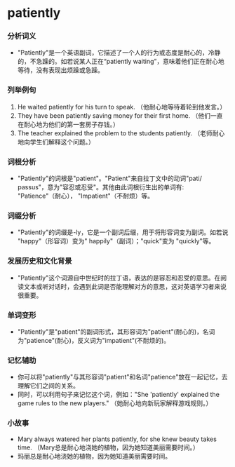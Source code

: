 # patiently

### 分析词义

  

*   "Patiently"是一个英语副词，它描述了一个人的行为或态度是耐心的，冷静的，不急躁的。如若说某人正在“patiently waiting”，意味着他们正在耐心地等待，没有表现出烦躁或急躁。

  

### 列举例句

  

1.  He waited patiently for his turn to speak. （他耐心地等待着轮到他发言。）
2.  They have been patiently saving money for their first home. （他们一直在耐心地为他们的第一套房子存钱。）
3.  The teacher explained the problem to the students patiently. （老师耐心地向学生们解释这个问题。）

  

### 词根分析

  

*   "Patiently"的词根是"patient"。"Patient"来自拉丁文中的动词"pati/ passus"，意为"容忍或忍受"。其他由此词根衍生出的单词有: "Patience"（耐心）， "Impatient"（不耐烦）等。

  

### 词缀分析

  

*   "Patiently"的词缀是-ly，它是一个副词后缀，用于将形容词变为副词。如若说 "happy"（形容词）变为" happily"（副词）；"quick"变为 "quickly"等。

  

### 发展历史和文化背景

  

*   "Patiently"这个词源自中世纪时的拉丁语，表达的是容忍和忍受的意思。在阅读文本或听对话时，会遇到此词是否能理解对方的意思，这对英语学习者来说很重要。

  

### 单词变形

  

*   "Patiently"是"patient"的副词形式，其形容词为"patient"(耐心的)，名词为"patience"(耐心)，反义词为"impatient"(不耐烦的)。

  

### 记忆辅助

  

*   你可以将"patiently"与其形容词"patient"和名词"patience"放在一起记忆，去理解它们之间的关系。
*   同时，可以利用句子来记忆这个词，例如："She 'patiently' explained the game rules to the new players." （她耐心地向新玩家解释游戏规则。）

  

### 小故事

  

*   Mary always watered her plants patiently, for she knew beauty takes time. （Mary总是耐心地浇她的植物，因为她知道美丽需要时间。）
*   玛丽总是耐心地浇她的植物，因为她知道美丽需要时间。
